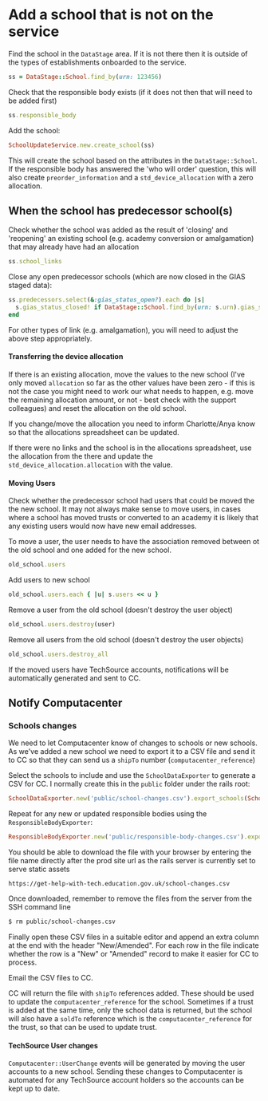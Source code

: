 # Add a school that is not on the service

Find the school in the `DataStage` area.  If it is not there then it is outside of the types of establishments onboarded to the service.

```ruby
ss = DataStage::School.find_by(urn: 123456)
```

Check that the responsible body exists (if it does not then that will need to be added first)

```ruby
ss.responsible_body
```

Add the school:

```ruby
SchoolUpdateService.new.create_school(ss)
```

This will create the school based on the attributes in the `DataStage::School`. If the responsible body has answered the 'who will order' question, this will also create `preorder_information` and a `std_device_allocation` with a zero allocation.

## When the school has predecessor school(s)

Check whether the school was added as the result of 'closing' and 'reopening' an existing school (e.g. academy conversion or amalgamation) that may already have had an allocation

```ruby
ss.school_links
```

Close any open predecessor schools (which are now closed in the GIAS staged data):

```ruby
ss.predecessors.select(&:gias_status_open?).each do |s|
  s.gias_status_closed! if DataStage::School.find_by(urn: s.urn).gias_status_closed?
end
```

For other types of link (e.g. amalgamation), you will need to adjust the above step appropriately.

#### Transferring the device allocation

If there is an existing allocation, move the values to the new school (I've only moved `allocation` so far as the other values have been zero - if this is not the case you might need to work our what needs to happen, e.g. move the remaining allocation amount, or not - best check with the support colleagues) and reset the allocation on the old school.

If you change/move the allocation you need to inform Charlotte/Anya know so that the allocations spreadsheet can be updated.

If there were no links and the school is in the allocations spreadsheet, use the allocation from the there and update the `std_device_allocation.allocation` with the value.

#### Moving Users

Check whether the predecessor school had users that could be moved the the new school.  It may not always make sense to move users, in cases where a school has moved trusts or converted to an academy it is likely that any existing users would now have new email addresses.

To move a user, the user needs to have the association removed between ot the old school and one added for the new school.

```ruby
old_school.users
```

Add users to new school

```ruby
old_school.users.each { |u| s.users << u }
```

Remove a user from the old school (doesn't destroy the user object)

```ruby
old_school.users.destroy(user)
```

Remove all users from the old school (doesn't destroy the user objects)

```ruby
old_school.users.destroy_all
```

If the moved users have TechSource accounts, notifications will be automatically generated and sent to CC.



## Notify Computacenter

### Schools changes

We need to let Computacenter know of changes to schools or new schools.  As we've added a new school we need to export it to a CSV file and send it to CC so that they can send us a `shipTo` number (`computacenter_reference`)

Select the schools to include and use the `SchoolDataExporter` to generate a CSV for CC.  I normally create this in the `public` folder under the rails root:

```ruby
SchoolDataExporter.new('public/school-changes.csv').export_schools(School.where(urn: [147860,138156]))
```
Repeat for any new or updated responsible bodies using the `ResponsibleBodyExporter`:
```ruby
ResponsibleBodyExporter.new('public/responsible-body-changes.csv').export_responsible_bodies(Trust.where(id: 3444))
```

You should be able to download the file with your browser by entering the file name directly after the prod site url as the rails server is currently set to serve static assets

```
https://get-help-with-tech.education.gov.uk/school-changes.csv
```

Once downloaded, remember to remove the files from the server from the SSH command line

```bash
$ rm public/school-changes.csv
```

Finally open these CSV files in a suitable editor and append an extra column at the end with the header "New/Amended".  For each row in the file indicate whether the row is a "New" or "Amended" record to make it easier for CC to process.

Email the CSV files to  CC.

CC will return the file with `shipTo` references added. These should be used to update the `computacenter_reference` for the school.  Sometimes if a trust is added at the same time, only the school data is returned, but the school will also have a `soldTo` reference which is the `computacenter_reference` for the trust, so that can be used to update trust.

#### TechSource User changes

`Computacenter::UserChange` events will be generated by moving the user accounts to a new school. Sending these changes to Computacenter is automated for any TechSource account holders so the accounts can be kept up to date.
